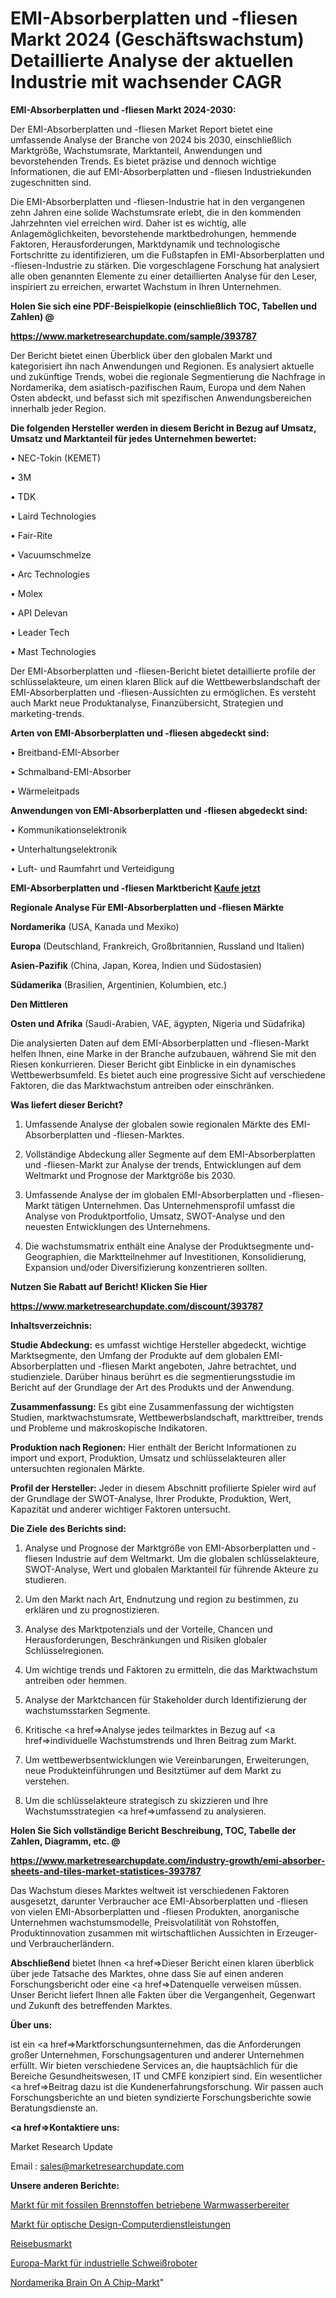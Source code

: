 # EMI-Absorberplatten und -fliesen Markt 2024 (Geschäftswachstum) Detaillierte Analyse der aktuellen Industrie mit wachsender CAGR

<strong>EMI-Absorberplatten und -fliesen Markt 2024-2030:</strong>

Der EMI-Absorberplatten und -fliesen Market Report bietet eine umfassende Analyse der Branche von 2024 bis 2030, einschließlich Marktgröße, Wachstumsrate, Marktanteil, Anwendungen und bevorstehenden Trends. Es bietet präzise und dennoch wichtige Informationen, die auf EMI-Absorberplatten und -fliesen Industriekunden zugeschnitten sind.

Die EMI-Absorberplatten und -fliesen-Industrie hat in den vergangenen zehn Jahren eine solide Wachstumsrate erlebt, die in den kommenden Jahrzehnten viel erreichen wird. Daher ist es wichtig, alle Anlagemöglichkeiten, bevorstehende marktbedrohungen, hemmende Faktoren, Herausforderungen, Marktdynamik und technologische Fortschritte zu identifizieren, um die Fußstapfen in EMI-Absorberplatten und -fliesen-Industrie zu stärken. Die vorgeschlagene Forschung hat analysiert alle oben genannten Elemente zu einer detaillierten Analyse für den Leser, inspiriert zu erreichen, erwartet Wachstum in Ihren Unternehmen.



<strong>Holen Sie sich eine PDF-Beispielkopie (einschließlich TOC, Tabellen und Zahlen) @
</strong>

<strong><a href=https://www.marketresearchupdate.com/sample/393787>

<strong>https://www.marketresearchupdate.com/sample/393787</u></font></a></strong></strong>

Der Bericht bietet einen Überblick über den globalen Markt und kategorisiert ihn nach Anwendungen und Regionen. Es analysiert aktuelle und zukünftige Trends, wobei die regionale Segmentierung die Nachfrage in Nordamerika, dem asiatisch-pazifischen Raum, Europa und dem Nahen Osten abdeckt, und befasst sich mit spezifischen Anwendungsbereichen innerhalb jeder Region.



<strong>Die folgenden Hersteller werden in diesem Bericht in Bezug auf Umsatz, Umsatz und Marktanteil für jedes Unternehmen bewertet:</strong>

• NEC-Tokin (KEMET)

• 3M

• TDK

• Laird Technologies

• Fair-Rite

• Vacuumschmelze

• Arc Technologies

• Molex

• API Delevan

• Leader Tech

• Mast Technologies

Der EMI-Absorberplatten und -fliesen-Bericht bietet detaillierte profile der schlüsselakteure, um einen klaren Blick auf die Wettbewerbslandschaft der EMI-Absorberplatten und -fliesen-Aussichten zu ermöglichen. Es versteht auch Markt neue Produktanalyse, Finanzübersicht, Strategien und marketing-trends.



<strong>Arten von EMI-Absorberplatten und -fliesen abgedeckt sind:</strong>

• Breitband-EMI-Absorber

• Schmalband-EMI-Absorber

• Wärmeleitpads



<strong>Anwendungen von EMI-Absorberplatten und -fliesen abgedeckt sind:</strong>

• Kommunikationselektronik

• Unterhaltungselektronik

• Luft- und Raumfahrt und Verteidigung



<strong>EMI-Absorberplatten und -fliesen Marktbericht <a href=https://www.marketresearchupdate.com/buynow/393787>Kaufe jetzt</a></strong>



<strong>Regionale Analyse Für EMI-Absorberplatten und -fliesen Märkte</strong>



<strong>Nordamerika</strong> (USA, Kanada und Mexiko)



<strong>Europa</strong> (Deutschland, Frankreich, Großbritannien, Russland und Italien)



<strong>Asien-Pazifik</strong> (China, Japan, Korea, Indien und Südostasien)



<strong>Südamerika</strong> (Brasilien, Argentinien, Kolumbien, etc.)



<strong>Den Mittleren</strong> 

<strong>Osten und Afrika</strong> (Saudi-Arabien, VAE, ägypten, Nigeria und Südafrika)

Die analysierten Daten auf dem EMI-Absorberplatten und -fliesen-Markt helfen Ihnen, eine Marke in der Branche aufzubauen, während Sie mit den Riesen konkurrieren. Dieser Bericht gibt Einblicke in ein dynamisches Wettbewerbsumfeld. Es bietet auch eine progressive Sicht auf verschiedene Faktoren, die das Marktwachstum antreiben oder einschränken.



<strong>Was liefert dieser Bericht?</strong>

1. Umfassende Analyse der globalen sowie regionalen Märkte des EMI-Absorberplatten und -fliesen-Marktes.

2. Vollständige Abdeckung aller Segmente auf dem EMI-Absorberplatten und -fliesen-Markt zur Analyse der trends, Entwicklungen auf dem Weltmarkt und Prognose der Marktgröße bis 2030.

3. Umfassende Analyse der im globalen EMI-Absorberplatten und -fliesen-Markt tätigen Unternehmen. Das Unternehmensprofil umfasst die Analyse von Produktportfolio, Umsatz, SWOT-Analyse und den neuesten Entwicklungen des Unternehmens.

4. Die wachstumsmatrix enthält eine Analyse der Produktsegmente und-Geographien, die Marktteilnehmer auf Investitionen, Konsolidierung, Expansion und/oder Diversifizierung konzentrieren sollten.



<strong>Nutzen Sie Rabatt auf Bericht! Klicken Sie Hier
</strong>

<strong><a href=https://www.marketresearchupdate.com/discount/393787>https://www.marketresearchupdate.com/discount/393787</b></u></font></strong></a>



<strong>Inhaltsverzeichnis:</strong>



<strong>Studie Abdeckung:</strong> es umfasst wichtige Hersteller abgedeckt, wichtige Marktsegmente, den Umfang der Produkte auf dem globalen EMI-Absorberplatten und -fliesen Markt angeboten, Jahre betrachtet, und studienziele. Darüber hinaus berührt es die segmentierungsstudie im Bericht auf der Grundlage der Art des Produkts und der Anwendung.



<strong>Zusammenfassung:</strong> Es gibt eine Zusammenfassung der wichtigsten Studien, marktwachstumsrate, Wettbewerbslandschaft, markttreiber, trends und Probleme und makroskopische Indikatoren.



<strong>Produktion nach Regionen:</strong> Hier enthält der Bericht Informationen zu import und export, Produktion, Umsatz und schlüsselakteuren aller untersuchten regionalen Märkte.



<strong>Profil der Hersteller:</strong> Jeder in diesem Abschnitt profilierte Spieler wird auf der Grundlage der SWOT-Analyse, Ihrer Produkte, Produktion, Wert, Kapazität und anderer wichtiger Faktoren untersucht.



<strong>Die Ziele des Berichts sind:</strong>

1) Analyse und Prognose der Marktgröße von EMI-Absorberplatten und -fliesen Industrie auf dem Weltmarkt.
Um die globalen schlüsselakteure, SWOT-Analyse, Wert und globalen Marktanteil für führende Akteure zu studieren.

2) Um den Markt nach Art, Endnutzung und region zu bestimmen, zu erklären und zu prognostizieren.

3) Analyse des Marktpotenzials und der Vorteile, Chancen und Herausforderungen, Beschränkungen und Risiken globaler Schlüsselregionen.

4) Um wichtige trends und Faktoren zu ermitteln, die das Marktwachstum antreiben oder hemmen.

5) Analyse der Marktchancen für Stakeholder durch Identifizierung der wachstumsstarken Segmente.

6) Kritische <a href=>Analyse</a> jedes teilmarktes in Bezug auf <a href=>individuelle</a> Wachstumstrends und Ihren Beitrag zum Markt.

7) Um wettbewerbsentwicklungen wie Vereinbarungen, Erweiterungen, neue Produkteinführungen und Besitztümer auf dem Markt zu verstehen.

8) Um die schlüsselakteure strategisch zu skizzieren und Ihre Wachstumsstrategien <a href=>umfassend</a> zu analysieren.



<strong>Holen Sie Sich vollständige Bericht Beschreibung, TOC, Tabelle der Zahlen, Diagramm, etc. @ </strong>

<strong><a href=https://www.marketresearchupdate.com/industry-growth/emi-absorber-sheets-and-tiles-market-statistices-393787>https://www.marketresearchupdate.com/industry-growth/emi-absorber-sheets-and-tiles-market-statistices-393787</a></font></strong>

Das Wachstum dieses Marktes weltweit ist verschiedenen Faktoren ausgesetzt, darunter Verbraucher ace EMI-Absorberplatten und -fliesen von vielen EMI-Absorberplatten und -fliesen Produkten, anorganische Unternehmen wachstumsmodelle, Preisvolatilität von Rohstoffen, Produktinnovation zusammen mit wirtschaftlichen Aussichten in Erzeuger-und Verbraucherländern.



<strong>Abschließend</strong> bietet Ihnen <a href=>Dieser</a> Bericht einen klaren überblick über jede Tatsache des Marktes, ohne dass Sie auf einen anderen Forschungsbericht oder eine <a href=>Datenquelle</a> verweisen müssen. Unser Bericht liefert Ihnen alle Fakten über die Vergangenheit, Gegenwart und Zukunft des betreffenden Marktes.



<strong>Über uns:</strong>

 ist ein <a href=>Marktfors</a>chungsunternehmen, das die Anforderungen großer Unternehmen, Forschungsagenturen und anderer Unternehmen erfüllt. Wir bieten verschiedene Services an, die hauptsächlich für die Bereiche Gesundheitswesen, IT und CMFE konzipiert sind. Ein wesentlicher <a href=>Beitrag</a> dazu ist die Kundenerfahrungsforschung. Wir passen auch Forschungsberichte an und bieten syndizierte Forschungsberichte sowie Beratungsdienste an.



<strong><a href=>Kontaktiere uns:</a></strong>

Market Research Update

Email : sales@marketresearchupdate.com



<strong>Unsere anderen Berichte:</strong>

<a href=https://www.linkedin.com/pulse/fossil-fuel-fired-water-heater-market-size>Markt für mit fossilen Brennstoffen betriebene Warmwasserbereiter</a>

<a href=https://www.linkedin.com/pulse/optical-design-computer-services-market-outlooks>Markt für optische Design-Computerdienstleistungen</a>

<a href=https://www.linkedin.com/pulse/passenger-coach-market-size-share-outlook-growth-prospects>Reisebusmarkt</a>

<a href=https://www.linkedin.com/pulse/europe-industrial-welding-robots-market-size>Europa-Markt für industrielle Schweißroboter</a>

<a href=https://www.linkedin.com/pulse/north-america-brain-on-a-chip-market>Nordamerika Brain On A Chip-Markt</a>"
